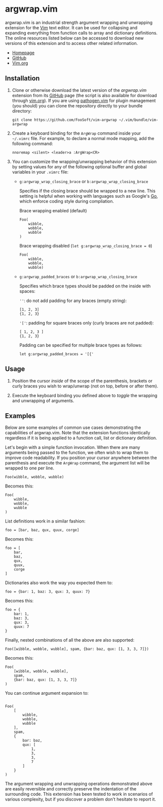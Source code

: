 # argwrap.vim

argwrap.vim is an industrial strength argument wrapping and unwrapping extension for the [Vim](http://www.vim.org/) text
editor. It can be used for collapsing and expanding everything from function calls to array and dictionary definitions.
The online resources listed below can be accessed to download new versions of this extension and to access other related
information.

*   [Homepage](http://foosoft.net/projects/vim-argwrap/)
*   [GitHub](https://github.com/FooSoft/vim-argwrap/)
*   [Vim.org](http://www.vim.org/scripts/script.php?script_id=5062)

## Installation

1.  Clone or otherwise download the latest version of the *argwrap.vim* extension from its
    [GitHub](https://github.com/FooSoft/vim-argwrap) page (the script is also available for download through
    [vim.org](http://www.vim.org/scripts/script.php?script_id=5062)). If you are using
    [pathogen.vim](https://github.com/tpope/vim-pathogen) for plugin management (you should) you can clone the
    repository directly to your bundle directory:

    `git clone https://github.com/FooSoft/vim-argwrap ~/.vim/bundle/vim-argwrap`

2.  Create a keyboard binding for the `ArgWrap` command inside your `~/.vimrc` file. For example, to declare a normal
    mode mapping, add the following command:

    `nnoremap <silent> <leader>a :ArgWrap<CR>`

3.  You can customize the wrapping/unwrapping behavior of this extension by setting values for any of the following
    optional buffer and global variables in your `.vimrc` file:

    *   `g:argwrap_wrap_closing_brace` or `b:argwrap_wrap_closing_brace`

        Specifies if the closing brace should be wrapped to a new line. This setting is helpful when working with
        languages such as Google's [Go](https://golang.org/project/), which enforce coding style during compliation.

        Brace wrapping enabled (default)

        ```
        Foo(
            wibble,
            wobble,
            wubble
        )
        ```

        Brace wrapping disabled (`let g:argwrap_wrap_closing_brace = 0`)

        ```
        Foo(
            wibble,
            wobble,
            wubble)
        ```

    *   `g:argwrap_padded_braces` or `b:argwrap_wrap_closing_brace`

        Specifies which brace types should be padded on the inside with spaces:

        `''`: do not add padding for any braces (empty string):

        ```
        [1, 2, 3]
        {1, 2, 3}
        ```

        `'['`: padding for square braces only (curly braces are not padded):

        ```
        [ 1, 2, 3 ]
        {1, 2, 3}
        ```

        Padding can be specified for multiple brace types as follows:

        ```
        let g:argwrap_padded_braces = '[{'
        ```

## Usage

1.  Position the cursor *inside* of the scope of the parenthesis, brackets or curly braces you wish to wrap/unwrap (not
    on top, before or after them).

2.  Execute the keyboard binding you defined above to *toggle* the wrapping and unwrapping of arguments.

## Examples

Below are some examples of common use cases demonstrating the capabilities of argwrap.vim. Note that the extension
functions identically regardless if it is being applied to a function call, list or dictionary definition.

Let's begin with a simple function invocation. When there are many arguments being passed to the function, we often wish
to wrap them to improve code readability. If you position your cursor anywhere between the parenthesis and execute the
`ArgWrap` command, the argument list will be wrapped to one per line.

```
Foo(wibble, wobble, wubble)

```

Becomes this:

```
Foo(
    wibble,
    wobble,
    wubble
)

```

List definitions work in a similar fashion:

```
foo = [bar, baz, qux, quux, corge]
```

Becomes this:

```
foo = [
    bar,
    baz,
    qux,
    quux,
    corge
]
```

Dictionaries also work the way you expected them to:

```
foo = {bar: 1, baz: 3, qux: 3, quux: 7}
```

Becomes this:

```
foo = {
    bar: 1,
    baz: 3,
    qux: 3,
    quux: 7
}
```

Finally, nested combinations of all the above are also supported:

```
Foo([wibble, wobble, wubble], spam, {bar: baz, qux: [1, 3, 3, 7]})
```

Becomes this:


```
Foo(
    [wibble, wobble, wubble],
    spam,
    {bar: baz, qux: [1, 3, 3, 7]}
)

```

You can continue argument expansion to:


```

Foo(
    [
        wibble,
        wobble,
        wubble
    ],
    spam,
    {
        bar: baz,
        qux: [
            1,
            3,
            3,
            7
        ]
    }
)

```

The argument wrapping and unwrapping operations demonstrated above are easily reversible and correctly preserve the
indentation of the surrounding code. This extension has been tested to work in scenarios of various complexity, but if
you discover a problem don't hesitate to report it.
